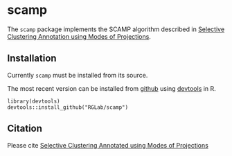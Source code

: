 # scamp

The `scamp` package implements the SCAMP algorithm described in [Selective Clustering Annotation using Modes of Projections](https://arxiv.org).

## Installation

Currently `scamp` must be installed from its source.

The most recent version can be installed from [github](https://github.com/RGlab/scamp) using [devtools](https://github.com/r-lib/devtools) in R.

    library(devtools)
    devtools::install_github("RGLab/scamp")
    
## Citation

Please cite [Selective Clustering Annotated using Modes of Projections](https://arxiv.org)
